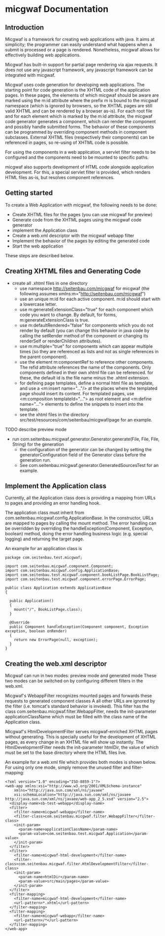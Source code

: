 micgwaf Documentation
=====================

Introduction
------------

Micgwaf is a framework for creating web applications with java. It aims at simplicity; the programmer can
easily understand what happens when a submit is processed or a page is rendered.
Nonetheless, micgwaf allows for effectively building web applications.

Micgwaf has built-in support for partial page rendering via ajax requests.
It does not use any javascript framework, any javascript framework can be integrated with micgwaf.

Micgwaf uses code generation for developing web applications. 
The starting point for code generation is the XHTML code of the application pages.
In these pages, the elements of which micgwaf should be aware are marked using the m:id attribute 
where the prefix m is bound to the micgwaf namespace 
(which is ignored by browsers, so the XHTML pages are still valid XHTML and can be rendered by a 
browser as-is).
For each root file and for each element which is marked by the m:id attribute, the micgwaf code generator
generates a component, which can render the component and possibly handle submitted forms.
The behavior of these components can be programmed by overriding component methods in component subclasses.
External XHTML files (respectively their components) can be referenced in pages, so re-using of XHTML
code is possible.

For using the components in a web application, a servlet filter needs to be configured and
the components need to be mounted to specific paths.

micgwaf also supports development of HTML code alongside application development.
For this, a special servlet filter is provided, which renders HTML files as-is, but resolves component
references.

Getting started
---------------

To create a Web Application with micgwaf, the following needs to be done:
- Create XHTML files for the pages (you can use micgwaf for preview)
- Generate code from the XHTML pages using the micgwaf code generator
- implement the Application class
- Create a web.xml descriptor with the micgwaf webapp filter
- Implement the behavior of the pages by editing the generated code
- Start the web application

These steps are described below.

Creating XHTML files and Generating Code
----------------------------------------

- create all .xhtml files in one directory
  - use namespace http://seitenbau.com/micgwaf for micgwaf 
    (the following assumes xmlns:m="http://seitenbau.com/micgwaf")
  - use an unique m:id for each active component. m:id should start with a lowercase letter.
  - use m:generateExtensionClass="true" for each component which code you want to change.
    By default, for forms,  m:generateExtensionClass is true.
  - use m:defaultRendered="false" for components which you do not render by default
    (you can change this behavior in java code by calling the setRender method of the component or changing its 
    renderSelf or renderChildren attributes).
  - use m:multiple="true" for components which can appear multiple times (so they are referenced as lists
    and not as single references in the parent component).
  - use the element m:componentRef to reference other components. The refid attribute references the name
    of the components. Only components defined in their own xhtml file can be referenced. for these,
    the default id is the file name minus the .xhtml extension.
  - for defining page templates, define a normal html file as template, and use a 
    <m:insert name="..."/> at the places where the templated page should insert its content.
    For templated pages, use <m:composition templateId="..."> as root element 
    and <m:define name="..."> elements to define the snippets to insert into the template.
  - see the xhtml files in the directory src/test/resources/com/seitenbau/micgwaf/page for an example.

TODO describe preview mode

- run com.seitenbau.micgwaf.generator.Generator.generate(File, File, File, String) for the generation
  - the configuration of the generator can be changed by setting the generatorConfiguration
    field of the Generator class before the generation run.
  - See com.seitenbau.micgwaf.generator.GeneratedSourcesTest for an example.

Implement the Application class
-------------------------------

Currently, all the Application class does is providing a mapping from URLs to pages and providing an 
error handling hook.

The application class must inherit from com.seitenbau.micgwaf.config.ApplicationBase.
In the constructor, URLs are mapped to pages by calling the mount method.
The error handling can be overridden by overriding the handleException(Component, Exception, boolean)
method, doing the error handling business logic (e.g. special logging) and returning the target page.

An example for an application class is

    package com.seitenbau.test.micgwaf;

    import com.seitenbau.micgwaf.component.Component;
    import com.seitenbau.micgwaf.config.ApplicationBase;
    import com.seitenbau.test.micgwaf.component.bookListPage.BookListPage;
    import com.seitenbau.test.micgwaf.component.errorPage.ErrorPage;

    public class Application extends ApplicationBase
    {

      public Application()
      {
        mount("/", BookListPage.class);
      }
  
      @Override
      public Component handleException(Component component, Exception exception, boolean onRender)
      {
        return new ErrorPage(null, exception);
      }
    }

Creating the web.xml descriptor
-------------------------------
Micgwaf can run in two modes: preview mode and generated mode
These two modes can be switched on by configuring different filters in the web.xml.

Micgwaf's WebappFilter recognizes mounted pages and forwards these requests to generated component classes
A all other URLs are ignored by the filter (i.e. tomcat's standard behavior is invoked).
This filter has the class com.seitenbau.micgwaf.filter.WebappFilter, needs the init-parameter 
applicationClassName which must be filled with the class name of the Application class.

Micgwaf's HtmlDevelopmentFilter serves micgwaf-enriched XHTML pages without generating. This is specially
useful for the development of XHTML pages, as every change in an XHTML file will show up instantly. 
The HtmlDevelopmentFilter needs the init-parameter htmlDir, the value of which must be set
to the base directory where the HTML files live.

An example for a web.xml file which provides both modes is shown below. For using only one mode,
simply remove the unused filter and filter-mapping:

    <?xml version="1.0" encoding="ISO-8859-1"?>
    <web-app xmlns:xsi="http://www.w3.org/2001/XMLSchema-instance" 
        xmlns="http://java.sun.com/xml/ns/javaee" 
        xsi:schemaLocation="http://java.sun.com/xml/ns/javaee http://java.sun.com/xml/ns/javaee/web-app_2_5.xsd" version="2.5">
      <display-name>sb-test-webapp</display-name>
      <filter>
        <filter-name>micgwaf-webapp</filter-name>
        <filter-class>com.seitenbau.micgwaf.filter.WebappFilter</filter-class>
        <init-param>
          <param-name>applicationClassName</param-name>
          <param-value>com.seitenbau.test.micgwaf.Application</param-value>
        </init-param>
      </filter>
      <filter>
        <filter-name>micgwaf-html-development</filter-name>
        <filter-class>com.seitenbau.micgwaf.filter.HtmlDevelopmentFilter</filter-class>
        <init-param>
          <param-name>htmlDir</param-name>
          <param-value>src/main/pages</param-value>
        </init-param>
      </filter>
      <filter-mapping>
        <filter-name>micgwaf-html-development</filter-name>
        <url-pattern>*.xhtml</url-pattern>
      </filter-mapping>
      <filter-mapping>
        <filter-name>micgwaf-webapp</filter-name>
        <url-pattern>/*</url-pattern>
      </filter-mapping>
    </web-app>


  
